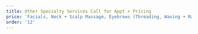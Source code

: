 ```yaml
---
title: Other Specialty Services Call for Appt + Pricing
price: 'Facials, Neck + Scalp Massage, Eyebrows (Threading, Waxing + Razor), Manicures'
order: '12'
---
```

